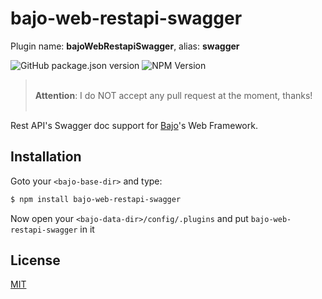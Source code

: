 # bajo-web-restapi-swagger

Plugin name: **bajoWebRestapiSwagger**, alias: **swagger**

![GitHub package.json version](https://img.shields.io/github/package-json/v/ardhi/bajo-web-restapi-swagger) ![NPM Version](https://img.shields.io/npm/v/bajo-web-restapi-swagger)

> <br />**Attention**: I do NOT accept any pull request at the moment, thanks!<br /><br />

Rest API's Swagger doc support for [Bajo](https://github.com/ardhi/bajo)'s Web Framework.

## Installation

Goto your ```<bajo-base-dir>``` and type:

```bash
$ npm install bajo-web-restapi-swagger
```

Now open your ```<bajo-data-dir>/config/.plugins``` and put ```bajo-web-restapi-swagger``` in it

## License

[MIT](LICENSE)

